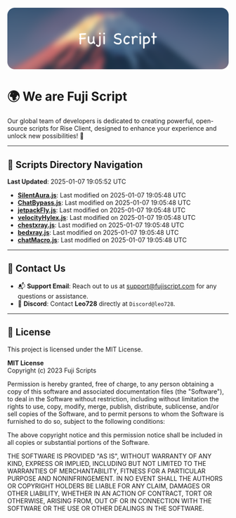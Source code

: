 ![Banner](.github/b.webp)

# 🌍 **We are Fuji Script**

Our global team of developers is dedicated to creating powerful, open-source scripts for Rise Client, designed to enhance your experience and unlock new possibilities! 🌟

---
<!-- SCRIPTS_NAVIGATION_START -->
## 📂 **Scripts Directory Navigation**

**Last Updated**: 2025-01-07 19:05:52 UTC

- **[SilentAura.js](scripts/SilentAura.js)**: Last modified on 2025-01-07 19:05:48 UTC
- **[ChatBypass.js](scripts/ChatBypass.js)**: Last modified on 2025-01-07 19:05:48 UTC
- **[jetpackFly.js](scripts/jetpackFly.js)**: Last modified on 2025-01-07 19:05:48 UTC
- **[velocityHylex.js](scripts/velocityHylex.js)**: Last modified on 2025-01-07 19:05:48 UTC
- **[chestxray.js](scripts/chestxray.js)**: Last modified on 2025-01-07 19:05:48 UTC
- **[bedxray.js](scripts/bedxray.js)**: Last modified on 2025-01-07 19:05:48 UTC
- **[chatMacro.js](scripts/chatMacro.js)**: Last modified on 2025-01-07 19:05:48 UTC

<!-- SCRIPTS_NAVIGATION_END -->

---

## 💬 **Contact Us**  
- 📬 **Support Email**: Reach out to us at [support@fujiscript.com](mailto:support@fujiscript.com) for any questions or assistance.  
- 💬 **Discord**: Contact **Leo728** directly at `Discord@leo728`.

---

## 📜 **License**

This project is licensed under the MIT License.  

**MIT License**  
Copyright (c) 2023 Fuji Scripts  

Permission is hereby granted, free of charge, to any person obtaining a copy of this software and associated documentation files (the "Software"), to deal in the Software without restriction, including without limitation the rights to use, copy, modify, merge, publish, distribute, sublicense, and/or sell copies of the Software, and to permit persons to whom the Software is furnished to do so, subject to the following conditions:  

The above copyright notice and this permission notice shall be included in all copies or substantial portions of the Software.  

THE SOFTWARE IS PROVIDED "AS IS", WITHOUT WARRANTY OF ANY KIND, EXPRESS OR IMPLIED, INCLUDING BUT NOT LIMITED TO THE WARRANTIES OF MERCHANTABILITY, FITNESS FOR A PARTICULAR PURPOSE AND NONINFRINGEMENT. IN NO EVENT SHALL THE AUTHORS OR COPYRIGHT HOLDERS BE LIABLE FOR ANY CLAIM, DAMAGES OR OTHER LIABILITY, WHETHER IN AN ACTION OF CONTRACT, TORT OR OTHERWISE, ARISING FROM, OUT OF OR IN CONNECTION WITH THE SOFTWARE OR THE USE OR OTHER DEALINGS IN THE SOFTWARE.  
